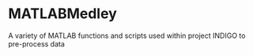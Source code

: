 # MATLABMedley
A variety of MATLAB functions and scripts used within project INDIGO to pre-process data
